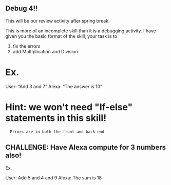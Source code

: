 ## Debug 4!! 

This will be our review activity after spring break. 

This is more of an incomplete skill than it is a debugging activity. I have given you the basic format of the skill, your task is to
1. fix the errors 
2. add Multiplication and Division 

# Ex. 

User: “Add 3 and 7”
Alexa: “The answer is 10”


# Hint: we won't need "If-else" statements in this skill! 
      Errors are in both the front and back end 

## CHALLENGE: Have Alexa compute for 3 numbers also!

Ex. 

User: Add 5 and 4 and 9 
Alexa: The sum is 18

